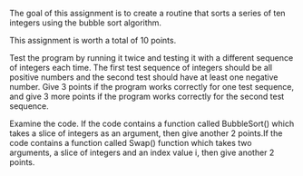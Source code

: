 The goal of this assignment is to create a routine that sorts a series
of ten integers using the bubble sort algorithm.

This assignment is worth a total of 10 points.

Test the program by running it twice and
testing it with a different sequence of integers each time. The first test
sequence of integers should be all positive numbers and the second test should
have at least one negative number. Give 3 points if the program works correctly
for one test sequence, and give 3 more points if the program works correctly
for the second test sequence.

Examine the code. If the code contains a function
called BubbleSort() which takes a slice of integers as an argument, then
give another 2 points.If the code
contains a function called Swap() function which takes two arguments, a slice of
integers and an index value i, then give another 2 points.

